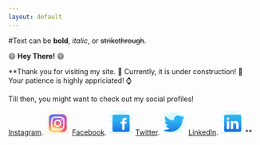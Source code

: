 ```yaml
---
layout: default
---
```


#Text can be **bold**, _italic_, or ~~strikethrough~~.

😄 **Hey There!** 😄

**Thank you for visiting my site. :clap:
Currently, it is under construction! 🚧
Your patience is highly appriciated! ⌚

Till then, you might want to check out my social profiles!

[Instagram](https://instagram.com/teekamsuthar).
![Instagram](./icons/icons8-instagram-50.png)
[Facebook](https://www.facebook.com/teekam.suthar.79).
![Facebook](./icons/icons8-facebook-old-50.png)
[Twitter](https://twitter.com/Teekam_Suthar).
![Twitter](./icons/icons8-twitter-50.png)
[LinkedIn](https://www.linkedin.com/in/teekam-suthar-59730b171/).
![LinkedIn](./icons/icons8-linkedin-50.png)**
